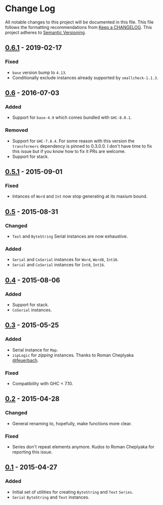 # Change Log
All notable changes to this project will be documented in this file. This file
follows the formatting recommendations from [Keep a
CHANGELOG](http://keepachangelog.com/). This project adheres to [Semantic
Versioning](http://semver.org/).

## [0.6.1] - 2019-02-17
### Fixed
- `base` version bump to `4.13`.
- Conditionally exclude instances already supported by `smallcheck-1.1.3`.

## [0.6] - 2016-07-03
### Added
- Support for `base-4.9` which comes bundled with `GHC-8.0.1`.

### Removed
- Support for `GHC-7.8.4`. For some reason with this version the `transformers`
  dependency is pinned to 0.3.0.0. I don't have time to fix this issue but if
  you know how to fix it PRs are welcome.
- Support for stack.

## [0.5.1] - 2015-09-01
### Fixed
- Intances of `Word` and `Int` now stop generating at its maxium bound.

## [0.5] - 2015-08-31
### Changed
- `Text` and `ByteString` Serial instances are now exhaustive.

### Added
- `Serial` and `CoSerial` instances for `Word`, `Word8`, `Int16`.
- `Serial` and `CoSerial` instances for `Int8`, `Int16`.

## [0.4] - 2015-08-06
### Added
- Support for stack.
- `CoSerial` instances.

## [0.3] - 2015-05-25
### Added
- Serial instance for `Map`.
- `zipLogic` for *zipping* instances. Thanks to Roman Cheplyaka
  [@feuerbach](https://github.com/feuerbach).

### Fixed
- Compatibility with GHC < 7.10.

## [0.2] - 2015-04-28
### Changed
- General renaming to, hopefully, make functions more clear.
### Fixed
- Series don't repeat elements anymore. Kudos to Roman Cheplyaka for
  reporting this issue.

## [0.1] - 2015-04-27
### Added
- Initial set of utilities for creating `ByteString` and `Text` `Series`.
- `Serial` `ByteString` and `Text` instances.

[0.6.1]: https://github.com/jdnavarro/smallcheck-series/compare/v0.6...v0.6.1
[0.6]: https://github.com/jdnavarro/smallcheck-series/compare/v0.5.1...v0.6
[0.5.1]: https://github.com/jdnavarro/smallcheck-series/compare/v0.5...v0.5.1
[0.5]: https://github.com/jdnavarro/smallcheck-series/compare/v0.4...v0.5
[0.4]: https://github.com/jdnavarro/smallcheck-series/compare/v0.3...v0.4
[0.3]: https://github.com/jdnavarro/smallcheck-series/compare/v0.2...v0.3
[0.2]: https://github.com/jdnavarro/smallcheck-series/compare/v0.1...v0.2
[0.1]: https://github.com/jdnavarro/smallcheck-series/compare/49b5b0...v0.1
